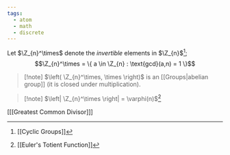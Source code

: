 ```yaml
---
tags:
  - atom
  - math
  - discrete
---
```

Let $\Z_{n}^\times$ denote the *invertible* elements in $\Z_{n}$[^1];
$$\Z_{n}^\times = \{ a \in \Z_{n} : \text{gcd}(a,n) = 1 \}$$
> [!note] $\left( \Z_{n}^\times, \times \right)$ is an [[Groups|abelian group]] (it is closed under multiplication).

> [!note] $\left| \Z_{n}^\times \right| = \varphi(n)$[^2]

\[[[Greatest Common Divisor]]\]

[^1]: [[Cyclic Groups]]

[^2]: [[Euler's Totient Function]]
